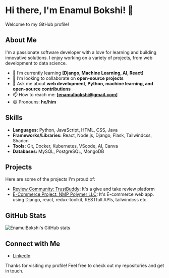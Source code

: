 # Hi there, I'm Enamul Bokshi! 👋

Welcome to my GitHub profile!

## About Me

I'm a passionate software developer with a love for learning and building innovative solutions. I enjoy working on a variety of projects, from web development to data science.

- 🌱 I’m currently learning **[Django, Machine Learning, AI, React]**
- 👯 I’m looking to collaborate on **open-source projects**
- 💬 Ask me about **web development, Python, machine learning, and open-source contributions**
- 📫 How to reach me: **[enamulbokshi@gmail.com]**
- 😄 Pronouns: **he/him**

## Skills

- **Languages:** Python, JavaScript, HTML, CSS, Java
- **Frameworks/Libraries:** React, Node.js, Django, Flask, Tailwindcss, Shadcn
- **Tools:** Git, Docker, Kubernetes, VScode, AI, Canva
- **Databases:** MySQL, PostgreSQL, MongoDB

## Projects

Here are some of the projects I'm proud of:

- [Review Community: TrustBuddy](https://github.com/EnamulBokshi/trustbuddy-frontend.git): It's a give and take review platform
- [E-Commerce Project: NMP Polymer LLC]([https://github.com/EnamulBokshi/trustbuddy-frontend.git](https://nmppolymer-fronend.vercel.app/#)): It's  E-commerce web app. using Django, react, redux-toolkit, RESTfull APIs, tailwindcss etc. 
## GitHub Stats

![EnamulBokshi's GitHub stats](https://github-readme-stats.vercel.app/api?username=EnamulBokshi&show_icons=true&theme=radical)

## Connect with Me

- [LinkedIn](https://www.linkedin.com/in/enamulbokshi?utm_source=share&utm_campaign=share_via&utm_content=profile&utm_medium=ios_app)


Thanks for visiting my profile! Feel free to check out my repositories and get in touch.
